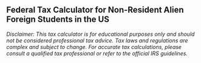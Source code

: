 ## Federal Tax Calculator for Non-Resident Alien Foreign Students in the US

*Disclaimer: This tax calculator is for educational purposes only and should not be considered professional tax advice. Tax laws and regulations are complex and subject to change. For accurate tax calculations, please consult a qualified tax professional or refer to the official IRS guidelines.*
